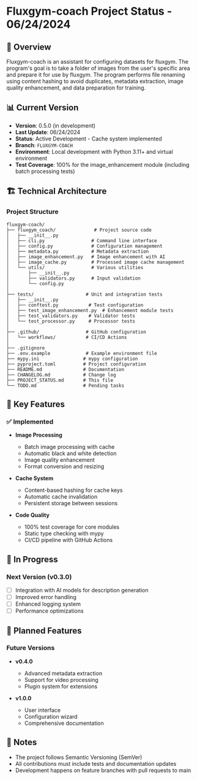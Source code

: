 # Fluxgym-coach Project Status - 06/24/2024

## 📌 Overview
Fluxgym-coach is an assistant for configuring datasets for fluxgym. The program's goal is to take a folder of images from the user's specific area and prepare it for use by fluxgym. The program performs file renaming using content hashing to avoid duplicates, metadata extraction, image quality enhancement, and data preparation for training.

## 📊 Current Version
- **Version**: 0.5.0 (in development)
- **Last Update**: 06/24/2024
- **Status**: Active Development - Cache system implemented
- **Branch**: `FLUXGYM-COACH`
- **Environment**: Local development with Python 3.11+ and virtual environment
- **Test Coverage**: 100% for the image_enhancement module (including batch processing tests)

## 🏗️ Technical Architecture

### Project Structure
```
fluxgym-coach/
├── fluxgym_coach/              # Project source code
│   ├── __init__.py
│   ├── cli.py                 # Command line interface
│   ├── config.py              # Configuration management
│   ├── metadata.py            # Metadata extraction
│   ├── image_enhancement.py   # Image enhancement with AI
│   ├── image_cache.py         # Processed image cache management
│   └── utils/                 # Various utilities
│       ├── __init__.py
│       ├── validators.py      # Input validation
│       └── config.py
│
├── tests/                   # Unit and integration tests
│   ├── __init__.py
│   ├── conftest.py           # Test configuration
│   ├── test_image_enhancement.py  # Enhancement module tests
│   ├── test_validators.py    # Validator tests
│   └── test_processor.py     # Processor tests
│
├── .github/                 # GitHub configuration
│   └── workflows/           # CI/CD Actions
│
├── .gitignore
├── .env.example             # Example environment file
├── mypy.ini                # mypy configuration
├── pyproject.toml          # Project configuration
├── README.md               # Documentation
├── CHANGELOG.md            # Change log
├── PROJECT_STATUS.md       # This file
└── TODO.md                 # Pending tasks
```

## 🚀 Key Features

### ✅ Implemented
- **Image Processing**
  - Batch image processing with cache
  - Automatic black and white detection
  - Image quality enhancement
  - Format conversion and resizing

- **Cache System**
  - Content-based hashing for cache keys
  - Automatic cache invalidation
  - Persistent storage between sessions

- **Code Quality**
  - 100% test coverage for core modules
  - Static type checking with mypy
  - CI/CD pipeline with GitHub Actions

## 🚧 In Progress

### Next Version (v0.3.0)
- [ ] Integration with AI models for description generation
- [ ] Improved error handling
- [ ] Enhanced logging system
- [ ] Performance optimizations

## 📅 Planned Features

### Future Versions
- **v0.4.0**
  - Advanced metadata extraction
  - Support for video processing
  - Plugin system for extensions

- **v1.0.0**
  - User interface
  - Configuration wizard
  - Comprehensive documentation

## 📝 Notes
- The project follows Semantic Versioning (SemVer)
- All contributions must include tests and documentation updates
- Development happens on feature branches with pull requests to main
